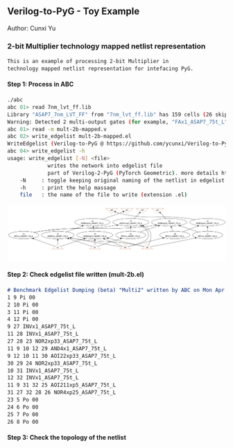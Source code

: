 ## Verilog-to-PyG - Toy Example

Author: Cunxi Yu

### 2-bit Multiplier technology mapped netlist representation

```markdown
This is an example of processing 2-bit Multiplier in 
technology mapped netlist representation for intefacing PyG.
```

#### Step 1: Process in ABC

```bash
./abc 
abc 01> read 7nm_lvt_ff.lib 
Library "ASAP7_7nm_LVT_FF" from "7nm_lvt_ff.lib" has 159 cells (26 skipped: 23 seq; 0 tri-state; 3 no func; 0 dont_use).  Time =     0.70 sec
Warning: Detected 2 multi-output gates (for example, "FAx1_ASAP7_75t_L").
abc 01> read -m mult-2b-mapped.v 
abc 02> write_edgelist mult-2b-mapped.el
WriteEdgelist (Verilog-to-PyG @ https://github.com/ycunxi/Verilog-to-PyG) starts writing to mult-2b-mapped.el.
abc 04> write_edgelist -h
usage: write_edgelist [-N] <file>
	         writes the network into edgelist file
	         part of Verilog-2-PyG (PyTorch Geometric). more details https://github.com/ycunxi/Verilog-to-PyG 
	-N     : toggle keeping original naming of the netlist in edgelist (default=False)
	-h     : print the help massage
	file   : the name of the file to write (extension .el)
```
<img src="mult-2b-mapped-plot.jpg" alt="AIG of 2-b Multiplier" width="800" />

#### Step 2: Check edgelist file written (mult-2b.el)



```markdown
# Benchmark Edgelist Dumping (beta) "Multi2" written by ABC on Mon Apr 24 10:08:34 2023 (more at https://github.com/ycunxi/Verilog-to-PyG)
1 9 Pi 00
2 10 Pi 00
3 11 Pi 00
4 12 Pi 00
9 27 INVx1_ASAP7_75t_L
11 28 INVx1_ASAP7_75t_L
27 28 23 NOR2xp33_ASAP7_75t_L
11 9 10 12 29 AND4x1_ASAP7_75t_L
9 12 10 11 30 AOI22xp33_ASAP7_75t_L
30 29 24 NOR2xp33_ASAP7_75t_L
10 31 INVx1_ASAP7_75t_L
12 32 INVx1_ASAP7_75t_L
11 9 31 32 25 AOI211xp5_ASAP7_75t_L
31 27 32 28 26 NOR4xp25_ASAP7_75t_L
23 5 Po 00
24 6 Po 00
25 7 Po 00
26 8 Po 00
```

#### Step 3: Check the topology of the netlist
